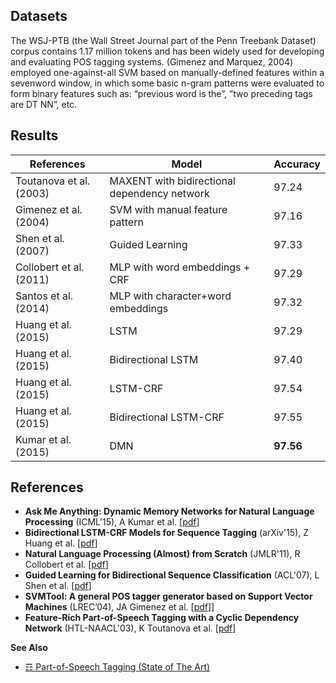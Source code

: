 ## Datasets

The WSJ-PTB (the Wall Street Journal part of the Penn Treebank Dataset) corpus contains 1.17 million tokens and has been widely used for developing and evaluating POS tagging systems. (Gimenez and Marquez, 2004) employed one-against-all SVM based on manually-defined features within a sevenword window, in which some basic n-gram patterns were evaluated to form binary features such as: “previous word is the”, ”two preceding tags are DT NN”, etc.

## Results

| References              | Model                                        | Accuracy  |
|-------------------------|----------------------------------------------|-----------|
| Toutanova et al. (2003) | MAXENT with bidirectional dependency network | 97.24 |
| Gimenez et al. (2004)   | SVM with manual feature pattern              | 97.16     |
| Shen et al. (2007)      | Guided Learning                              | 97.33     |
| Collobert et al. (2011) | MLP with word embeddings + CRF               | 97.29     |
| Santos et al. (2014)    | MLP with character+word embeddings           | 97.32     |
| Huang et al. (2015)     | LSTM                                         | 97.29     |
| Huang et al. (2015)     | Bidirectional LSTM                           | 97.40     |
| Huang et al. (2015)     | LSTM-CRF                                     | 97.54     |
| Huang et al. (2015)     | Bidirectional LSTM-CRF                       | 97.55     |
| Kumar et al. (2015)     | DMN                                          | **97.56**     |

## References

* **Ask Me Anything: Dynamic Memory Networks for Natural Language Processing** (ICML'15), A Kumar et al. [[pdf](https://arxiv.org/pdf/1506.07285.pdf)]
* **Bidirectional LSTM-CRF Models for Sequence Tagging** (arXiv'15), Z Huang et al. [[pdf](https://arxiv.org/pdf/1508.01991.pdf)]
* **Natural Language Processing (Almost) from Scratch** (JMLR'11), R Collobert et al. [[pdf](http://www.jmlr.org/papers/volume12/collobert11a/collobert11a.pdf)]
* **Guided Learning for Bidirectional Sequence Classification** (ACL'07), L Shen et al. [[pdf](http://citeseerx.ist.psu.edu/viewdoc/download?doi=10.1.1.108.6948&rep=rep1&type=pdf)]
* **SVMTool: A general POS tagger generator based on Support Vector Machines** (LREC’04), JA Gimenez et al. [[pdf](http://www.lsi.upc.es/~nlp/SVMTool/lrec2004-gm.pdf)]]
* **Feature-Rich Part-of-Speech Tagging with a Cyclic Dependency Network** (HTL-NAACL'03), K Toutanova et al. [[pdf](http://www.aclweb.org/anthology/N03-1033)]

**See Also**

* [☶ Part-of-Speech Tagging (State of The Art)](https://github.com/magizbox/underthesea/wiki/English-NLP-SOTA#part-of-speech-tagging)


